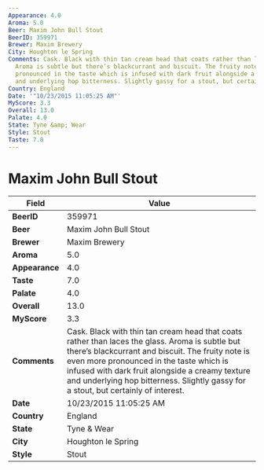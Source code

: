 ```yaml
---
Appearance: 4.0
Aroma: 5.0
Beer: Maxim John Bull Stout
BeerID: 359971
Brewer: Maxim Brewery
City: Houghton le Spring
Comments: Cask. Black with thin tan cream head that coats rather than laces the glass.
  Aroma is subtle but there’s blackcurrant and biscuit. The fruity note is even more
  pronounced in the taste which is infused with dark fruit alongside a creamy texture
  and underlying hop bitterness. Slightly gassy for a stout, but certainly of interest.
Country: England
Date: '"10/23/2015 11:05:25 AM"'
MyScore: 3.3
Overall: 13.0
Palate: 4.0
State: Tyne &amp; Wear
Style: Stout
Taste: 7.0
---
```


# Maxim John Bull Stout

| Field         | Value |
|---------------|-------|
| **BeerID** | 359971 |
| **Beer** | Maxim John Bull Stout |
| **Brewer** | Maxim Brewery |
| **Aroma** | 5.0 |
| **Appearance** | 4.0 |
| **Taste** | 7.0 |
| **Palate** | 4.0 |
| **Overall** | 13.0 |
| **MyScore** | 3.3 |
| **Comments** | Cask. Black with thin tan cream head that coats rather than laces the glass. Aroma is subtle but there’s blackcurrant and biscuit. The fruity note is even more pronounced in the taste which is infused with dark fruit alongside a creamy texture and underlying hop bitterness. Slightly gassy for a stout, but certainly of interest. |
| **Date** | 10/23/2015 11:05:25 AM |
| **Country** | England |
| **State** | Tyne &amp; Wear |
| **City** | Houghton le Spring |
| **Style** | Stout |
